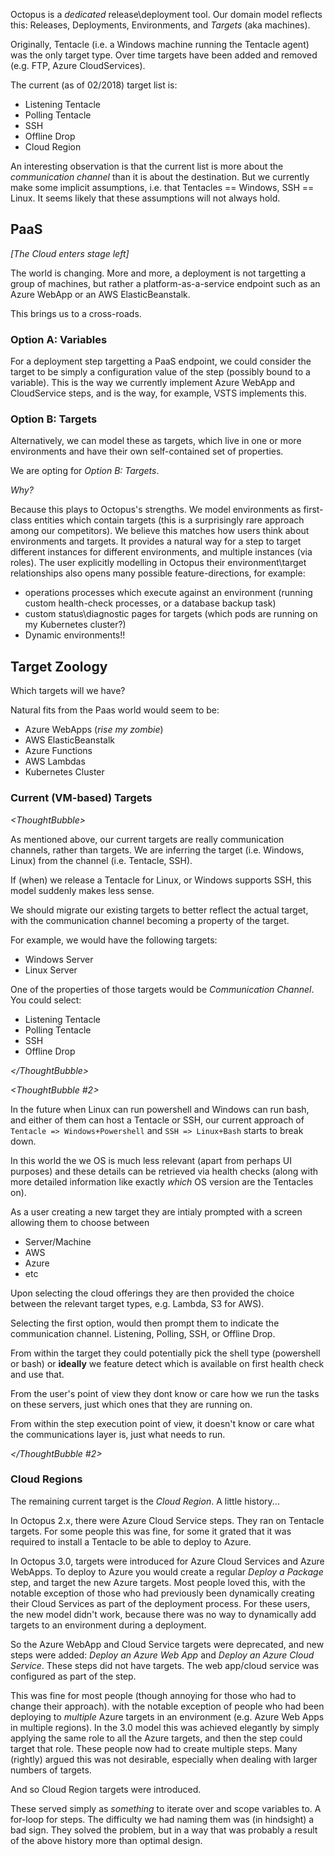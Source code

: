 Octopus is a _dedicated_ release\deployment tool.  Our domain model reflects this: Releases, Deployments, Environments, and _Targets_ (aka machines).

Originally, Tentacle (i.e. a Windows machine running the Tentacle agent) was the only target type. Over time targets have been added and removed (e.g. FTP, Azure CloudServices).  

The current (as of 02/2018) target list is:

- Listening Tentacle
- Polling Tentacle
- SSH
- Offline Drop
- Cloud Region

An interesting observation is that the current list is more about the _communication channel_ than it is about the destination. But we currently make some implicit assumptions, i.e. that Tentacles == Windows, SSH == Linux.  It seems likely that these assumptions will not always hold. 

## PaaS 

_[The Cloud enters stage left]_

The world is changing.  More and more, a deployment is not targetting a group of machines, but rather a platform-as-a-service endpoint such as an Azure WebApp or an AWS ElasticBeanstalk. 

This brings us to a cross-roads. 

### Option A: Variables

For a deployment step targetting a PaaS endpoint, we could consider the target to be simply a configuration value of the step (possibly bound to a variable). This is the way we currently implement Azure WebApp and CloudService steps, and is the way, for example, VSTS implements this. 

### Option B: Targets

Alternatively, we can model these as targets, which live in one or more environments and have their own self-contained set of properties.

We are opting for _Option B: Targets_.  

_Why?_  

Because this plays to Octopus's strengths. We model environments as first-class entities which contain targets (this is a surprisingly rare approach among our competitors).  We believe this matches how users think about environments and targets. It provides a natural way for a step to target different instances for different environments, and multiple instances (via roles).  The user explicitly modelling in Octopus their environment\target relationships also opens many possible feature-directions, for example: 

- operations processes which execute against an environment (running custom health-check processes, or a database backup task) 
- custom status\diagnostic pages for targets (which pods are running on my Kubernetes cluster?)
- Dynamic environments!!  


## Target Zoology

Which targets will we have?

Natural fits from the Paas world would seem to be:

- Azure WebApps (_rise my zombie_)
- AWS ElasticBeanstalk
- Azure Functions
- AWS Lambdas
- Kubernetes Cluster

### Current (VM-based) Targets 

_&lt;ThoughtBubble&gt;_ 

As mentioned above, our current targets are really communication channels, rather than targets. We are inferring the target (i.e. Windows, Linux) from the channel (i.e. Tentacle, SSH).

If (when) we release a Tentacle for Linux, or Windows supports SSH, this model suddenly makes less sense. 

We should migrate our existing targets to better reflect the actual target, with the communication channel becoming a property of the target. 

For example, we would have the following targets:

- Windows Server
- Linux Server 

One of the properties of those targets would be _Communication Channel_. You could select:

- Listening Tentacle
- Polling Tentacle
- SSH
- Offline Drop

_&lt;/ThoughtBubble&gt;_ 


_&lt;ThoughtBubble #2&gt;_ 

In the future when Linux can run powershell and Windows can run bash, and either of them can host a Tentacle or SSH, our current approach of `Tentacle => Windows+Powershell` and `SSH => Linux+Bash` starts to break down.

In this world the we OS is much less relevant (apart from perhaps UI purposes) and these details can be retrieved via health checks (along with more detailed information like exactly _which_ OS version are the Tentacles on).

As a user creating a new target they are intialy prompted with a screen allowing them to choose between

- Server/Machine
- AWS
- Azure
- etc

Upon selecting the cloud offerings they are then provided the choice between the relevant target types, e.g. Lambda, S3 for AWS).

Selecting the first option, would then prompt them to indicate the communication channel. Listening, Polling, SSH, or Offline Drop.

From within the target they could potentially pick the shell type (powershell or bash) or **ideally** we feature detect which is available on first health check and use that.

From the user's point of view they dont know or care how we run the tasks on these servers, just which ones that they are running on.

From within the step execution point of view, it doesn't know or care what the communications layer is, just what needs to run.

_&lt;/ThoughtBubble #2&gt;_ 

### Cloud Regions

The remaining current target is the _Cloud Region_.  A little history...

In Octopus 2.x, there were Azure Cloud Service steps. They ran on Tentacle targets. For some people this was fine, for some it grated that it was required to install a Tentacle to be able to deploy to Azure. 

In Octopus 3.0, targets were introduced for Azure Cloud Services and Azure WebApps. To deploy to Azure you would create a regular _Deploy a Package_ step, and target the new Azure targets. Most people loved this, with the notable exception of those who had previously been dynamically creating their Cloud Services as part of the deployment process.  For these users, the new model didn't work, because there was no way to dynamically add targets to an environment during a deployment. 

So the Azure WebApp and Cloud Service targets were deprecated, and new steps were added: _Deploy an Azure Web App_ and _Deploy an Azure Cloud Service_. These steps did not have targets. The web app/cloud service was configured as part of the step. 

This was fine for most people (though annoying for those who had to change their approach). with the notable exception of people who had been deploying to _multiple_ Azure targets in an environment (e.g. Azure Web Apps in multiple regions). In the 3.0 model this was achieved elegantly by simply applying the same role to all the Azure targets, and then the step could target that role. These people now had to create multiple steps. Many (rightly) argued this was not desirable, especially when dealing with larger numbers of targets.   

And so Cloud Region targets were introduced.  

These served simply as _something_ to iterate over and scope variables to. A for-loop for steps. The difficulty we had naming them was (in hindsight) a bad sign.  They solved the problem, but in a way that was probably a result of the above history more than optimal design. 



